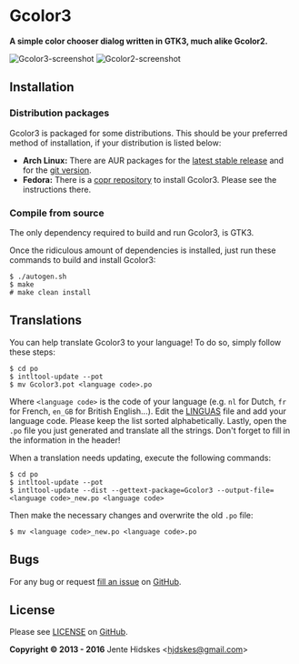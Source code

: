 Gcolor3
=======

**A simple color chooser dialog written in GTK3, much alike Gcolor2.**

![Gcolor3-screenshot](https://github.com/Unia/gcolor3/raw/master/gcolor3.png "gcolor3")
![Gcolor2-screenshot](https://github.com/Unia/gcolor3/raw/master/gcolor2.png "gcolor2")

Installation
------------

### Distribution packages

Gcolor3 is packaged for some distributions. This should be your preferred method of installation, if
your distribution is listed below:

* **Arch Linux:** There are AUR packages for the [latest stable release](https://aur.archlinux.org/packages/gcolor3/) and for the [git version](https://aur.archlinux.org/packages/gcolor3-git/).
* **Fedora:** There is a [copr repository](https://copr.fedoraproject.org/coprs/fnux/GColor3/) to
  install Gcolor3. Please see the instructions there.

### Compile from source

The only dependency required to build and run Gcolor3, is GTK3.

Once the ridiculous amount of dependencies is installed, just run these commands to build and install Gcolor3:

	$ ./autogen.sh
	$ make
	# make clean install

Translations
------------

You can help translate Gcolor3 to your language! To do so, simply follow these steps:

	$ cd po
	$ intltool-update --pot
	$ mv Gcolor3.pot <language code>.po

Where `<language code>` is the code of your language (e.g. `nl` for Dutch, `fr` for French, `en_GB` for British English...).
Edit the [LINGUAS](https://github.com/Unia/gcolor3/blob/master/po/LINGUAS) file and add your language code. Please keep the list sorted alphabetically.
Lastly, open the `.po` file you just generated and translate all the strings. Don't forget to fill in the information in the header!

When a translation needs updating, execute the following commands:

	$ cd po
	$ intltool-update --pot
	$ intltool-update --dist --gettext-package=Gcolor3 --output-file=<language code>_new.po <language code>

Then make the necessary changes and overwrite the old `.po` file:

	$ mv <language code>_new.po <language code>.po

Bugs
----

For any bug or request [fill an issue](https://github.com/Unia/gcolor3/issues) on [GitHub][github].

License
-------

Please see [LICENSE](https://github.com/Unia/gcolor3/blob/master/LICENSE) on [GitHub][github].

**Copyright © 2013 - 2016** Jente Hidskes &lt;hjdskes@gmail.com&gt;

  [github]: https://github.com/Unia/gcolor3

